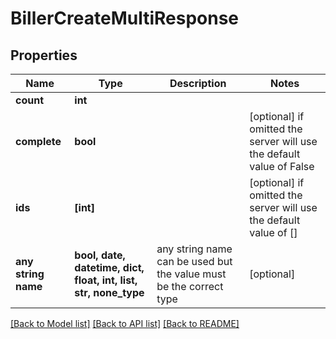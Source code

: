 # BillerCreateMultiResponse


## Properties
Name | Type | Description | Notes
------------ | ------------- | ------------- | -------------
**count** | **int** |  | 
**complete** | **bool** |  | [optional]  if omitted the server will use the default value of False
**ids** | **[int]** |  | [optional]  if omitted the server will use the default value of []
**any string name** | **bool, date, datetime, dict, float, int, list, str, none_type** | any string name can be used but the value must be the correct type | [optional]

[[Back to Model list]](../README.md#documentation-for-models) [[Back to API list]](../README.md#documentation-for-api-endpoints) [[Back to README]](../README.md)



